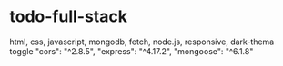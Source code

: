 # todo-full-stack
html, css, javascript, mongodb, fetch, node.js, responsive, dark-thema toggle
 "cors": "^2.8.5",
 "express": "^4.17.2",
 "mongoose": "^6.1.8"
